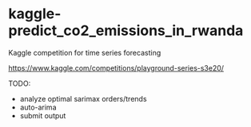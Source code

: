 # kaggle-predict_co2_emissions_in_rwanda
Kaggle competition for time series forecasting

https://www.kaggle.com/competitions/playground-series-s3e20/

TODO:
- analyze optimal sarimax orders/trends
- auto-arima
- submit output
